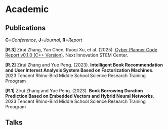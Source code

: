 # Academic

## Publications

**C**=_Conference_, **J**=_Journal_, **R**=_Report_

**[R.3]** Zirui Zhang, Yan Chen, Ruoqi Xu, et al. (2025). [Cyber Planner Code Report v0.1.0 (C++ Version)](https://nifornextinnovation.com/assets/resources/cyber-planner.pdf). Next Innovation STEM Center.

**[R.2]** Zirui Zhang and Yue Peng. (2023). **Intelligent Book Recommendation and User Interest Analysis System
Based on Factorization Machines**. 2023 Tencent Rhino-Bird Middle School Science Research Training Proogram

**[R.1]** Zirui Zhang and Yue Peng. (2023). **Book Borrowing Duration Prediction Based on Embedded Vectors and Hybrid Neural Networks**. 2023 Tencent Rhino-Bird Middle School Science Research Training Proogram

## Talks
